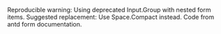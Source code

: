 Reproducible warning: Using deprecated Input.Group with nested form items. Suggested replacement: Use Space.Compact instead. Code from antd form documentation.
